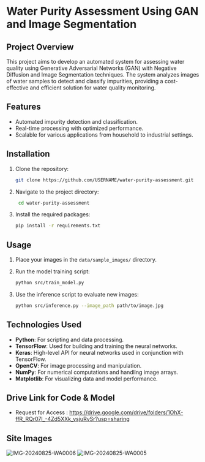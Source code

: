 # Water Purity Assessment Using GAN and Image Segmentation

## Project Overview
This project aims to develop an automated system for assessing water quality using Generative Adversarial Networks (GAN) with Negative Diffusion and Image Segmentation techniques. The system analyzes images of water samples to detect and classify impurities, providing a cost-effective and efficient solution for water quality monitoring.

## Features
- Automated impurity detection and classification.
- Real-time processing with optimized performance.
- Scalable for various applications from household to industrial settings.

## Installation
1. Clone the repository:
   ```bash
   git clone https://github.com/USERNAME/water-purity-assessment.git
   ```
2. Navigate to the project directory:
   ```bash
    cd water-purity-assessment
   ```
3. Install the required packages:
   ```bash
   pip install -r requirements.txt
   ```
   
## Usage

1. Place your images in the `data/sample_images/` directory.

2. Run the model training script:

    ```bash
    python src/train_model.py
    ```

3. Use the inference script to evaluate new images:

    ```bash
    python src/inference.py --image_path path/to/image.jpg
    ```
## Technologies Used

- **Python**: For scripting and data processing.
- **TensorFlow**: Used for building and training the neural networks.
- **Keras**: High-level API for neural networks used in conjunction with TensorFlow.
- **OpenCV**: For image processing and manipulation.
- **NumPy**: For numerical computations and handling image arrays.
- **Matplotlib**: For visualizing data and model performance.

## Drive Link for Code & Model
- Request for Access : https://drive.google.com/drive/folders/1OhX-ffR_RQr07l_-4Zd5XXk_vsjuRvSr?usp=sharing
## Site Images
![IMG-20240825-WA0006](https://github.com/user-attachments/assets/28b82685-a650-43c8-b134-f33b3b61344f)
![IMG-20240825-WA0005](https://github.com/user-attachments/assets/bfeb3cf2-3ec1-4ece-8922-3b2997b9313a)


